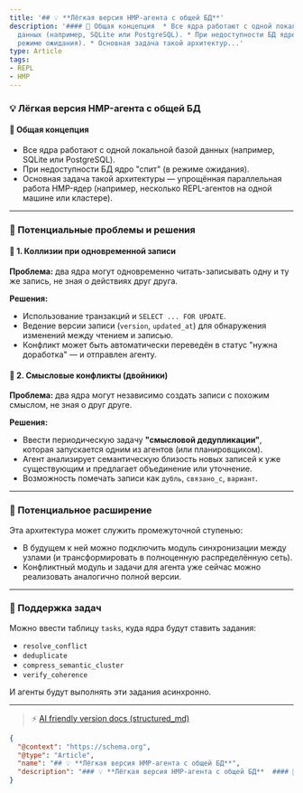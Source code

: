```yaml
---
title: '## 💡 **Лёгкая версия HMP-агента с общей БД**'
description: '#### 📘 Общая концепция  * Все ядра работают с одной локальной базой
  данных (например, SQLite или PostgreSQL). * При недоступности БД ядро "спит" (в
  режиме ожидания). * Основная задача такой архитектур...'
type: Article
tags:
- REPL
- HMP
---
```


### 💡 **Лёгкая версия HMP-агента с общей БД**

#### 📘 Общая концепция

* Все ядра работают с одной локальной базой данных (например, SQLite или PostgreSQL).
* При недоступности БД ядро "спит" (в режиме ожидания).
* Основная задача такой архитектуры — упрощённая параллельная работа HMP-ядер (например, несколько REPL-агентов на одной машине или кластере).

---

### 📍 Потенциальные проблемы и решения

#### 🔁 1. Коллизии при одновременной записи

**Проблема:** два ядра могут одновременно читать-записывать одну и ту же запись, не зная о действиях друг друга.

**Решения:**

* Использование транзакций и `SELECT ... FOR UPDATE`.
* Ведение версии записи (`version`, `updated_at`) для обнаружения изменений между чтением и записью.
* Конфликт может быть автоматически переведён в статус "нужна доработка" — и отправлен агенту.

#### 🧠 2. Смысловые конфликты (двойники)

**Проблема:** два ядра могут независимо создать записи с похожим смыслом, не зная о друг друге.

**Решения:**

* Ввести периодическую задачу **"смысловой дедупликации"**, которая запускается одним из агентов (или планировщиком).
* Агент анализирует семантическую близость новых записей к уже существующим и предлагает объединение или уточнение.
* Возможность помечать записи как `дубль`, `связано_с`, `вариант`.

---

### 🔗 Потенциальное расширение

Эта архитектура может служить промежуточной ступенью:

* В будущем к ней можно подключить модуль синхронизации между узлами (и трансформировать в полноценную распределённую сеть).
* Конфликтный модуль и задачи для агента уже сейчас можно реализовать аналогично полной версии.

---

### 💬 Поддержка задач

Можно ввести таблицу `tasks`, куда ядра будут ставить задания:

* `resolve_conflict`
* `deduplicate`
* `compress_semantic_cluster`
* `verify_coherence`

И агенты будут выполнять эти задания асинхронно.


---
> ⚡ [AI friendly version docs (structured_md)](../index.md)


```json
{
  "@context": "https://schema.org",
  "@type": "Article",
  "name": "## 💡 **Лёгкая версия HMP-агента с общей БД**",
  "description": "### 💡 **Лёгкая версия HMP-агента с общей БД**  #### 📘 Общая концепция  * Все ядра работают с одной л..."
}
```
